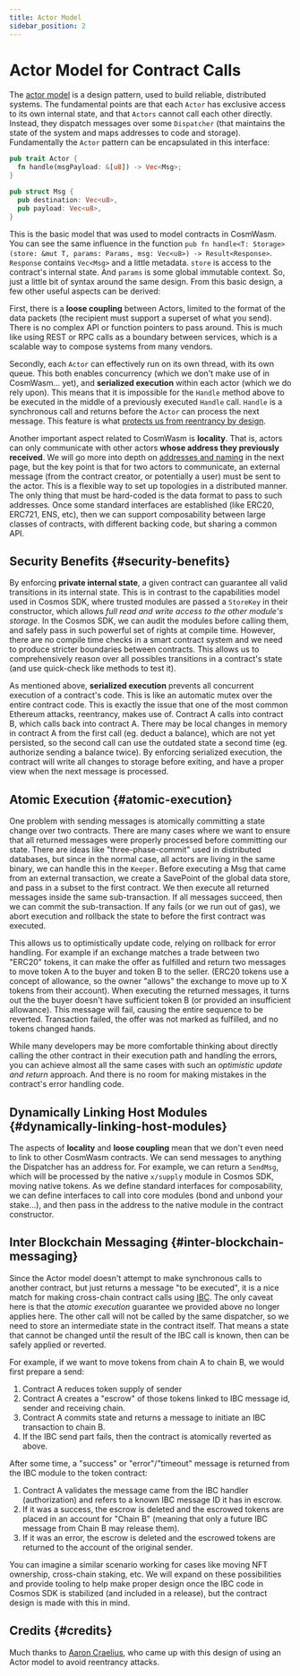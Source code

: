 ```yaml
---
title: Actor Model
sidebar_position: 2
---
```


# Actor Model for Contract Calls

The [actor model](https://en.wikipedia.org/wiki/Actor_model) is a design pattern, used to build reliable, distributed systems. The fundamental points are that each `Actor` has exclusive access to its own internal state, and that `Actors` cannot call each other directly. Instead, they dispatch messages over some `Dispatcher` (that maintains the state of the system and maps addresses to code and storage). Fundamentally the `Actor` pattern can be encapsulated in this interface:

```rust
pub trait Actor {
  fn handle(msgPayload: &[u8]) -> Vec<Msg>;
}

pub struct Msg {
  pub destination: Vec<u8>,
  pub payload: Vec<u8>,
}
```

This is the basic model that was used to model contracts in CosmWasm. You can see the same influence in the function `pub fn handle<T: Storage>(store: &mut T, params: Params, msg: Vec<u8>) -> Result<Response>`. `Response` contains `Vec<Msg>` and a little metadata. `store` is access to the contract's internal state. And `params` is some global immutable context. So, just a little bit of syntax around the same design. From this basic design, a few other useful aspects can be derived:

First, there is a **loose coupling** between Actors, limited to the format of the data packets (the recipient must support a superset of what you send). There is no complex API or function pointers to pass around. This is much like using REST or RPC calls as a boundary between services, which is a scalable way to compose systems from many vendors.

Secondly, each `Actor` can effectively run on its own thread, with its own queue. This both enables concurrency (which we don't make use of in CosmWasm... yet), and **serialized execution** within each actor (which we do rely upon). This means that it is impossible for the `Handle` method above to be executed in the middle of a previously executed `Handle` call. `Handle` is a synchronous call and returns before the `Actor` can process the next message. This feature is what [protects us from reentrancy by design](./smart-contracts#avoiding-reentrancy-attacks).

Another important aspect related to CosmWasm is **locality**. That is, actors can only communicate with other actors **whose address they previously received**. We will go more into depth on [addresses and naming](./addresses) in the next page, but the key point is that for two actors to communicate, an external message (from the contract creator, or potentially a user) must be sent to the actor. This is a flexible way to set up topologies in a distributed manner. The only thing that must be hard-coded is the data format to pass to such addresses. Once some standard interfaces are established (like ERC20, ERC721, ENS, etc), then we can support composability between large classes of contracts, with different backing code, but sharing a common API.

## Security Benefits {#security-benefits}

By enforcing **private internal state**, a given contract can guarantee all valid transitions in its internal state. This is in contrast to the capabilities model used in Cosmos SDK, where trusted modules are passed a `StoreKey` in their constructor, which allows *full read and write access to the other module's storage*. In the Cosmos SDK, we can audit the modules before calling them, and safely pass in such powerful set of rights at compile time. However, there are no compile time checks in a smart contract system and we need to produce stricter boundaries between contracts. This allows us to comprehensively reason over all possibles transitions in a contract's state (and use quick-check like methods to test it).

As mentioned above, **serialized execution** prevents all concurrent execution of a contract's code. This is like an automatic mutex over the entire contract code. This is exactly the issue that one of the most common Ethereum attacks, reentrancy, makes use of. Contract A calls into contract B, which calls back into contract A. There may be local changes in memory in contract A from the first call (eg. deduct a balance), which are not yet persisted, so the second call can use the outdated state a second time (eg. authorize sending a balance twice). By enforcing serialized execution, the contract will write all changes to storage before exiting, and have a proper view when the next message is processed.

## Atomic Execution {#atomic-execution}

One problem with sending messages is atomically committing a state change over two contracts. There are many cases where we want to ensure that all returned messages were properly processed before committing our state. There are ideas like "three-phase-commit" used in distributed databases, but since in the normal case, all actors are living in the same binary, we can handle this in the `Keeper`. Before executing a Msg that came from an external transaction, we create a SavePoint of the global data store, and pass in a subset to the first contract. We then execute all returned messages inside the same sub-transaction. If all messages succeed, then we can commit the sub-transaction. If any fails (or we run out of gas), we abort execution and rollback the state to before the first contract was executed.

This allows us to optimistically update code, relying on rollback for error handling. For example if an exchange matches a trade between two "ERC20" tokens, it can make the offer as fulfilled and return two messages to move token A to the buyer and token B to the seller. (ERC20 tokens use a concept of allowance, so the owner "allows" the exchange to move up to X tokens from their account). When executing the returned messages, it turns out the the buyer doesn't have sufficient token B (or provided an insufficient allowance). This message will fail, causing the entire sequence to be reverted. Transaction failed, the offer was not marked as fulfilled, and no tokens changed hands.

While many developers may be more comfortable thinking about directly calling the other contract in their execution path and handling the errors, you can achieve almost all the same cases with such an *optimistic update and return* approach. And there is no room for making mistakes in the contract's error handling code.

## Dynamically Linking Host Modules {#dynamically-linking-host-modules}

The aspects of **locality** and **loose coupling** mean that we don't even need to link to other CosmWasm contracts. We can send messages to anything the Dispatcher has an address for. For example, we can return a `SendMsg`, which will be processed by the native `x/supply` module in Cosmos SDK, moving native tokens. As we define standard interfaces for composability, we can define interfaces to call into core modules (bond and unbond your stake...), and then pass in the address to the native module in the contract constructor.

## Inter Blockchain Messaging {#inter-blockchain-messaging}

Since the Actor model doesn't attempt to make synchronous calls to another contract, but just returns a message "to be executed", it is a nice match for making cross-chain contract calls using [IBC](https://cosmos.network/ibc). The only caveat here is that the *atomic execution* guarantee we provided above no longer applies here. The other call will not be called by the same dispatcher, so we need to store an intermediate state in the contract itself. That means a state that cannot be changed until the result of the IBC call is known, then can be safely applied or reverted.

For example, if we want to move tokens from chain A to chain B, we would first prepare a send:

1. Contract A reduces token supply of sender
2. Contract A creates a "escrow" of those tokens linked to IBC message id, sender and receiving chain.
3. Contract A commits state and returns a message to initiate an IBC transaction to chain B.
4. If the IBC send part fails, then the contract is atomically reverted as above.

After some time, a "success" or "error"/"timeout" message is returned from the IBC module to the token contract:

1. Contract A validates the message came from the IBC handler (authorization) and refers to a known IBC message ID it has in escrow.
2. If it was a success, the escrow is deleted and the escrowed tokens are placed in an account for "Chain B" (meaning that only a future IBC message from Chain B may release them).
3. If it was an error, the escrow is deleted and the escrowed tokens are returned to the account of the original sender.

You can imagine a similar scenario working for cases like moving NFT ownership, cross-chain staking, etc. We will expand on these possibilities and provide tooling to help make proper design once the IBC code in Cosmos SDK is stabilized (and included in a release), but the contract design is made with this in mind.

## Credits {#credits}

Much thanks to [Aaron Craelius](https://github.com/aaronc), who came up with this design of using an Actor model to avoid reentrancy attacks.
